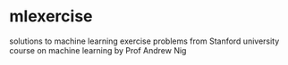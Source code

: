 # mlexercise
solutions to machine learning exercise problems from Stanford university course on machine learning by Prof Andrew Nig
